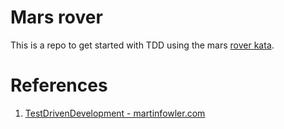 # Mars rover

This is a repo to get started with TDD using the mars [rover kata](https://katalyst.codurance.com/mars-rover).

# References

1. [TestDrivenDevelopment - martinfowler.com](https://martinfowler.com/bliki/TestDrivenDevelopment.html)